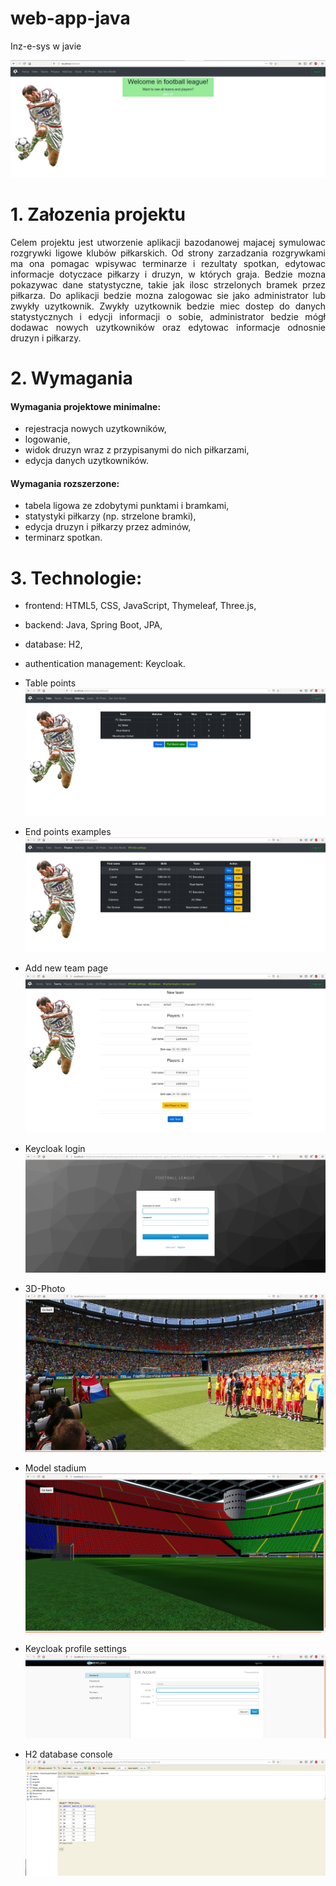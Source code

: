 # web-app-java
Inz-e-sys w javie

![Main page](/screenshots/1_main_page.png)


# 1. Załozenia projektu
<p align="justify">
Celem projektu jest utworzenie aplikacji bazodanowej majacej symulowac rozgrywki ligowe klubów
piłkarskich. Od strony zarzadzania rozgrywkami ma ona pomagac wpisywac terminarze i
rezultaty spotkan, edytowac informacje dotyczace piłkarzy i druzyn, w których graja. Bedzie
mozna pokazywac dane statystyczne, takie jak ilosc strzelonych bramek przez piłkarza.
Do aplikacji bedzie mozna zalogowac sie jako administrator lub zwykły uzytkownik. Zwykły
uzytkownik bedzie miec dostep do danych statystycznych i edycji informacji o sobie, administrator
bedzie mógł dodawac nowych uzytkowników oraz edytowac informacje odnosnie druzyn
i piłkarzy.
</p>

# 2. Wymagania
#### Wymagania projektowe minimalne:
* rejestracja nowych uzytkowników,
* logowanie,
* widok druzyn wraz z przypisanymi do nich piłkarzami,
* edycja danych uzytkowników.  

#### Wymagania rozszerzone:
* tabela ligowa ze zdobytymi punktami i bramkami,
* statystyki piłkarzy (np. strzelone bramki),
* edycja druzyn i piłkarzy przez adminów,
* terminarz spotkan.  

# 3. Technologie:
* frontend: HTML5, CSS, JavaScript, Thymeleaf, Three.js,
* backend: Java, Spring Boot, JPA,
* database: H2,
* authentication management: Keycloak.

* Table points
![2_points_table_sql_generated](/screenshots/2_points_table_sql_generated.png)

* End points examples
![3_end_points_examples](/screenshots/3_end_points_examples.png)

* Add new team page
![4_add_new_team_page](/screenshots/4_add_new_team_page.png)

* Keycloak login
![5_keycloak_login](/screenshots/5_keycloak_login.png)

* 3D-Photo
![6_3dphoto](/screenshots/6_3dphoto.png)

* Model stadium
![7_3dmodel_stadium](/screenshots/7_3dmodel_stadium.png)

* Keycloak profile settings
![8_keycloak_profile_settings](/screenshots/8_keycloak_profile_settings.png)

* H2 database console
![9_h2_database_console](/screenshots/9_h2_database_console.png)


